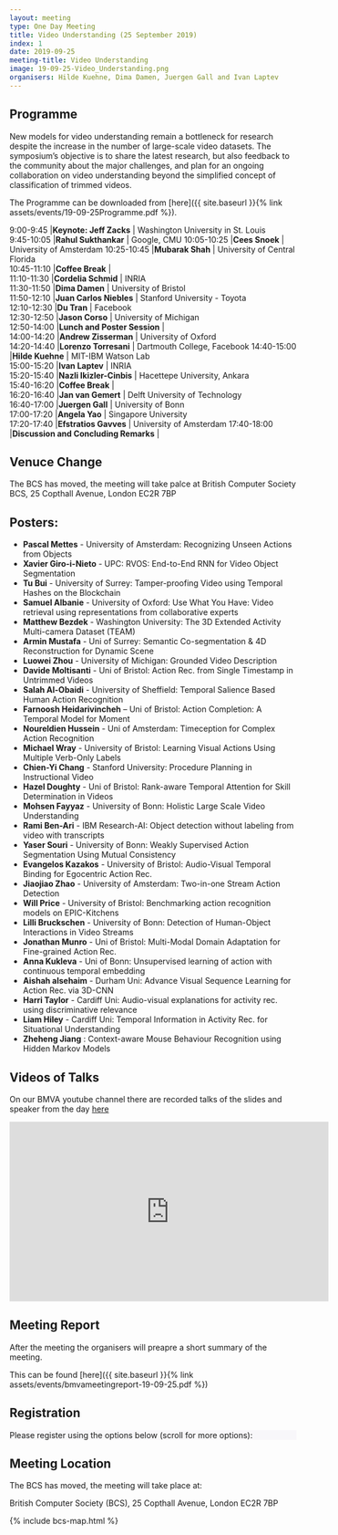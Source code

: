 ```yaml
---
layout: meeting
type: One Day Meeting
title: Video Understanding (25 September 2019)
index: 1
date: 2019-09-25
meeting-title: Video Understanding
image: 19-09-25-Video_Understanding.png
organisers: Hilde Kuehne, Dima Damen, Juergen Gall and Ivan Laptev
---
```


<!---
## Call for Papers


The call for Papers can be downloaded from [here]({{ site.baseurl }}{% link assets/events/19-09-25Programme.pdf %}).
--->

## Programme

New models for video understanding remain a bottleneck for research despite the increase in the number of large-scale video datasets. The symposium’s objective is to share the latest research, but also feedback to the community about the major challenges, and plan for an ongoing collaboration on video understanding beyond the simplified concept of classification of trimmed videos.  

The Programme can be downloaded from [here]({{ site.baseurl }}{% link assets/events/19-09-25Programme.pdf %}).
	
9:00-9:45	|**Keynote: Jeff Zacks** |	Washington University in St. Louis	
9:45-10:05	|**Rahul Sukthankar** |	Google, CMU	
10:05-10:25	|**Cees Snoek** |	University of Amsterdam	
10:25-10:45	|**Mubarak Shah** |	University of Central Florida	
10:45-11:10	|**Coffee Break** |		
11:10-11:30	|**Cordelia Schmid** |	INRIA	
11:30-11:50	|**Dima Damen** |	University of Bristol	
11:50-12:10	|**Juan Carlos Niebles** |	Stanford University - Toyota	
12:10-12:30	|**Du Tran** |	Facebook	
12:30-12:50	|**Jason Corso** |	University of Michigan	
12:50-14:00	|**Lunch and Poster Session** |		
14:00-14:20	|**Andrew Zisserman** |	University of Oxford	
14:20-14:40	|**Lorenzo Torresani** |	Dartmouth College, Facebook	
14:40-15:00	|**Hilde Kuehne** |	MIT-IBM Watson Lab	
15:00-15:20	|**Ivan Laptev** |	INRIA	
15:20-15:40	|**Nazli Ikizler-Cinbis** |	Hacettepe University, Ankara	
15:40-16:20	|**Coffee Break** |		
16:20-16:40	|**Jan van Gemert** |	Delft University of Technology	
16:40-17:00	|**Juergen Gall** |	University of Bonn	
17:00-17:20	|**Angela Yao** |	Singapore University	
17:20-17:40	|**Efstratios Gavves** |	University of Amsterdam	
17:40-18:00	|**Discussion and Concluding Remarks** |	

## Venuce Change
The BCS has moved, the meeting will take palce at 
British Computer Society BCS, 25 Copthall Avenue, London EC2R 7BP 

## Posters: 
- **Pascal Mettes**  - University of Amsterdam: Recognizing Unseen Actions from Objects	
- **Xavier Giro-i-Nieto**   - UPC: RVOS: End-to-End RNN for Video Object Segmentation  
- **Tu Bui**  - University of Surrey: Tamper-proofing Video using Temporal Hashes on the Blockchain	
- **Samuel Albanie**  -  University of Oxford: Use What You Have: Video retrieval using representations from collaborative experts	
- **Matthew Bezdek**  -  Washington University: The 3D Extended Activity Multi-camera Dataset (TEAM)
- **Armin Mustafa**  -  Uni of Surrey: Semantic Co-segmentation & 4D Reconstruction for Dynamic Scene
- **Luowei Zhou**  -  University of Michigan: Grounded Video Description	
- **Davide Moltisanti**  -  Uni of Bristol: Action Rec. from Single Timestamp in Untrimmed Videos	
- **Salah Al-Obaidi**   - University of Sheffield: Temporal Salience Based Human Action Recognition 
- **Farnoosh Heidarivincheh**  – Uni of Bristol: Action Completion: A Temporal Model for Moment	
- **Noureldien Hussein**   - Uni of Amsterdam: Timeception for Complex Action Recognition
- **Michael Wray**  -  University of Bristol: Learning Visual Actions Using Multiple Verb-Only Labels 
- **Chien-Yi Chang**  -  Stanford University: Procedure Planning in Instructional Video
- **Hazel Doughty**   - Uni of Bristol: Rank-aware Temporal Attention for Skill Determination in Videos
- **Mohsen Fayyaz**  -  University of Bonn: Holistic Large Scale Video Understanding
- **Rami Ben-Ari**  -  IBM Research-AI: Object detection without labeling from video with transcripts 
- **Yaser Souri**  -  University of Bonn: Weakly Supervised Action Segmentation Using Mutual Consistency
- **Evangelos Kazakos**  -  University of Bristol: Audio-Visual Temporal Binding for Egocentric Action Rec.
- **Jiaojiao Zhao**  -  University of Amsterdam: Two-in-one Stream Action Detection
- **Will Price**  -  University of Bristol: Benchmarking action recognition models on EPIC-Kitchens	
- **Lilli Bruckschen**  -  University of Bonn: Detection of Human-Object Interactions in Video Streams	
- **Jonathan Munro**  -  Uni of Bristol: Multi-Modal Domain Adaptation for Fine-grained Action Rec.	
- **Anna Kukleva**   - Uni of Bonn: Unsupervised learning of action with continuous temporal embedding
- **Aishah alsehaim**  -  Durham Uni: Advance Visual Sequence Learning for Action Rec. via 3D-CNN
- **Harri Taylor**  -  Cardiff Uni: Audio-visual explanations for activity rec. using discriminative relevance
- **Liam Hiley**  -  Cardiff Uni: Temporal Information in Activity Rec. for Situational Understanding	
- **Zheheng Jiang** : Context-aware Mouse Behaviour Recognition using Hidden Markov Models


## Videos of Talks
On our BMVA youtube channel there are recorded talks of the slides and speaker from the day [here](https://www.youtube.com/watch?v=uMZ_avMVUgM&list=PLW8VWHVjepItdBf7nDvs5MVMRZrF_l3jO)
<iframe width="560" height="315" src="https://www.youtube.com/watch?v=uMZ_avMVUgM&list=PLW8VWHVjepItdBf7nDvs5MVMRZrF_l3jO" frameborder="0" allow="autoplay; encrypted-media" allowfullscreen></iframe>

## Meeting Report
After the meeting the organisers will preapre a short summary of the meeting.

This can be found [here]({{ site.baseurl }}{% link assets/events/bmvameetingreport-19-09-25.pdf %})



## Registration

<div class="container-fluid pb-3">
    <div class="card p-1" style="background: #F8F7FA">
        <div class="card-body mx-auto">
          Please register using the options below (scroll for more options):
        </div>
        <div id="eventbrite-widget-container-52421495103"></div>
    </div>
</div>

<script src="https://www.eventbrite.co.uk/static/widgets/eb_widgets.js"></script>

<script type="text/javascript">
    var exampleCallback = function() {
        console.log('Order complete!');
    };

    function getWidth() {
      if (self.innerWidth) {
        return self.innerWidth;
      }

      if (document.documentElement && document.documentElement.clientWidth) {
        return document.documentElement.clientWidth;
      }

      if (document.body) {
        return document.body.clientWidth;
      }
    }

    var height_to_use = 600;

    if (getWidth() < 1000) {
        height_to_use = 650;
    }

    if (getWidth() < 800) {
        height_to_use = 700;
    }

    if (getWidth() < 550) {
        height_to_use = 710;
    }

    window.EBWidgets.createWidget({
        // Required
        widgetType: 'checkout',
        eventId: '52421495103',
        iframeContainerId: 'eventbrite-widget-container-52421495103',

        // Optional
        iframeContainerHeight: height_to_use,  // Widget height in pixels. Defaults to a minimum of 425px if not provided
        onOrderComplete: exampleCallback  // Method called when an order has successfully completed
    });
</script>

## Meeting Location

The BCS has moved, the meeting will take place at: 

British Computer Society (BCS), 25 Copthall Avenue, London EC2R 7BP 

{% include bcs-map.html %}

